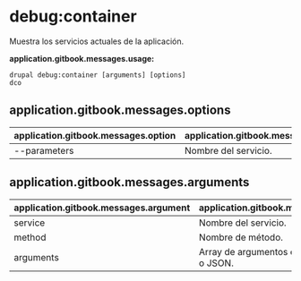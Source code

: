 # debug:container
Muestra los servicios actuales de la aplicación.

**application.gitbook.messages.usage:**
```
drupal debug:container [arguments] [options]
dco
```

## application.gitbook.messages.options
application.gitbook.messages.option | application.gitbook.messages.details
-------|-------------
--parameters | Nombre del servicio.

## application.gitbook.messages.arguments
application.gitbook.messages.argument | application.gitbook.messages.details
---------|-------------
service | Nombre del servicio.
method | Nombre de método.
arguments | Array de argumentos en formato CSV o JSON.
